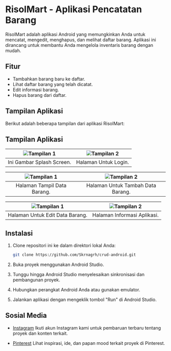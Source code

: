 # RisolMart - Aplikasi Pencatatan Barang

RisolMart adalah aplikasi Android yang memungkinkan Anda untuk mencatat, mengedit, menghapus, dan melihat daftar barang. Aplikasi ini dirancang untuk membantu Anda mengelola inventaris barang dengan mudah.

## Fitur

- Tambahkan barang baru ke daftar.
- Lihat daftar barang yang telah dicatat.
- Edit informasi barang.
- Hapus barang dari daftar.

## Tampilan Aplikasi

Berikut adalah beberapa tampilan dari aplikasi RisolMart:

## Tampilan Aplikasi

| ![Tampilan 1](https://github.com/Skrnagrh/crud-android/raw/main/Screenshot/1.png) | ![Tampilan 2](https://github.com/Skrnagrh/crud-android/raw/main/Screenshot/2.png) |
|:---:|:---:|
| Ini Gambar Splash Screen. | Halaman Untuk Login. |

| ![Tampilan 1](https://github.com/Skrnagrh/crud-android/raw/main/Screenshot/3.png) | ![Tampilan 2](https://github.com/Skrnagrh/crud-android/raw/main/Screenshot/4.png) |
|:---:|:---:|
| Halaman Tampil Data Barang. | Halaman Untuk Tambah Data Barang. |

| ![Tampilan 1](https://github.com/Skrnagrh/crud-android/raw/main/Screenshot/5.png) | ![Tampilan 2](https://github.com/Skrnagrh/crud-android/raw/main/Screenshot/6.png) |
|:---:|:---:|
| Halaman Untuk Edit Data Barang. | Halaman Informasi Aplikasi. |

## Instalasi

1. Clone repositori ini ke dalam direktori lokal Anda:

   ```bash
   git clone https://github.com/Skrnagrh/crud-android.git
   
2. Buka proyek menggunakan Android Studio.
3. Tunggu hingga Android Studio menyelesaikan sinkronisasi dan pembangunan proyek.
4. Hubungkan perangkat Android Anda atau gunakan emulator.
5. Jalankan aplikasi dengan mengeklik tombol "Run" di Android Studio.

## Sosial Media

- [Instagram](https://www.instagram.com/skrnagrh)
  Ikuti akun Instagram kami untuk pembaruan terbaru tentang proyek dan konten terkait.

- [Pinterest](https://id.pinterest.com/skrnagrh/)
  Lihat inspirasi, ide, dan papan mood terkait proyek di Pinterest.
